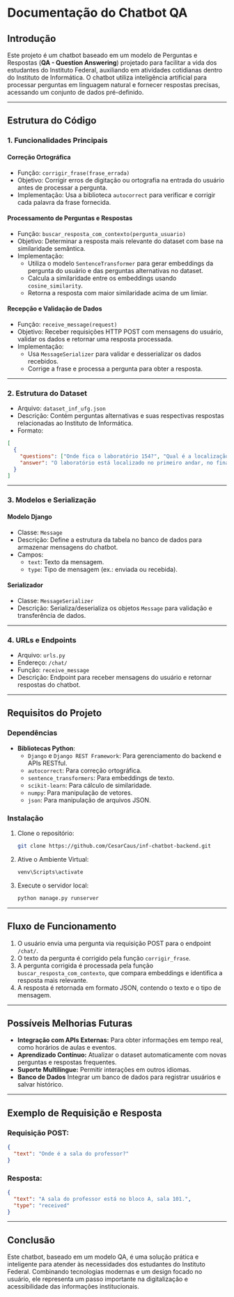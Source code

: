 # Documentação do Chatbot QA

## **Introdução**
Este projeto é um chatbot baseado em um modelo de Perguntas e Respostas (**QA - Question Answering**) projetado para facilitar a vida dos estudantes do Instituto Federal, auxiliando em atividades cotidianas dentro do Instituto de Informática. O chatbot utiliza inteligência artificial para processar perguntas em linguagem natural e fornecer respostas precisas, acessando um conjunto de dados pré-definido.

---

## **Estrutura do Código**

### **1. Funcionalidades Principais**
#### **Correção Ortográfica**
- Função: `corrigir_frase(frase_errada)`
- Objetivo: Corrigir erros de digitação ou ortografia na entrada do usuário antes de processar a pergunta.
- Implementação: Usa a biblioteca `autocorrect` para verificar e corrigir cada palavra da frase fornecida.

#### **Processamento de Perguntas e Respostas**
- Função: `buscar_resposta_com_contexto(pergunta_usuario)`
- Objetivo: Determinar a resposta mais relevante do dataset com base na similaridade semântica.
- Implementação:
  - Utiliza o modelo `SentenceTransformer` para gerar embeddings da pergunta do usuário e das perguntas alternativas no dataset.
  - Calcula a similaridade entre os embeddings usando `cosine_similarity`.
  - Retorna a resposta com maior similaridade acima de um limiar.

#### **Recepção e Validação de Dados**
- Função: `receive_message(request)`
- Objetivo: Receber requisições HTTP POST com mensagens do usuário, validar os dados e retornar uma resposta processada.
- Implementação:
  - Usa `MessageSerializer` para validar e desserializar os dados recebidos.
  - Corrige a frase e processa a pergunta para obter a resposta.

---

### **2. Estrutura do Dataset**
- Arquivo: `dataset_inf_ufg.json`
- Descrição: Contém perguntas alternativas e suas respectivas respostas relacionadas ao Instituto de Informática.
- Formato:
```json
[
  {
    "questions": ["Onde fica o laboratório 154?", "Qual é a localização do laboratório 154?"],
    "answer": "O laboratório está localizado no primeiro andar, no final do corredor aonde fica o bebedouro."
  }
]
```

---

### **3. Modelos e Serialização**
#### **Modelo Django**
- Classe: `Message`
- Descrição: Define a estrutura da tabela no banco de dados para armazenar mensagens do chatbot.
- Campos:
  - `text`: Texto da mensagem.
  - `type`: Tipo de mensagem (ex.: enviada ou recebida).

#### **Serializador**
- Classe: `MessageSerializer`
- Descrição: Serializa/deserializa os objetos `Message` para validação e transferência de dados.

---

### **4. URLs e Endpoints**
- Arquivo: `urls.py`
- Endereço: `/chat/`
- Função: `receive_message`
- Descrição: Endpoint para receber mensagens do usuário e retornar respostas do chatbot.

---

## **Requisitos do Projeto**

### **Dependências**
- **Bibliotecas Python**:
  - `Django` e `Django REST Framework`: Para gerenciamento do backend e APIs RESTful.
  - `autocorrect`: Para correção ortográfica.
  - `sentence_transformers`: Para embeddings de texto.
  - `scikit-learn`: Para cálculo de similaridade.
  - `numpy`: Para manipulação de vetores.
  - `json`: Para manipulação de arquivos JSON.

### **Instalação**
1. Clone o repositório:
   ```bash
   git clone https://github.com/CesarCaus/inf-chatbot-backend.git
   ```
2. Ative o Ambiente Virtual:
   ```bash
   venv\Scripts\activate   
   ```
4. Execute o servidor local:
   ```bash
   python manage.py runserver
   ```

---

## **Fluxo de Funcionamento**
1. O usuário envia uma pergunta via requisição POST para o endpoint `/chat/`.
2. O texto da pergunta é corrigido pela função `corrigir_frase`.
3. A pergunta corrigida é processada pela função `buscar_resposta_com_contexto`, que compara embeddings e identifica a resposta mais relevante.
4. A resposta é retornada em formato JSON, contendo o texto e o tipo de mensagem.

---

## **Possíveis Melhorias Futuras**
- **Integração com APIs Externas:** Para obter informações em tempo real, como horários de aulas e eventos.
- **Aprendizado Contínuo:** Atualizar o dataset automaticamente com novas perguntas e respostas frequentes.
- **Suporte Multilíngue:** Permitir interações em outros idiomas.
- **Banco de Dados** Integrar um banco de dados para registrar usuários e salvar histórico.

---

## **Exemplo de Requisição e Resposta**

### **Requisição POST:**
```json
{
  "text": "Onde é a sala do professor?"
}
```

### **Resposta:**
```json
{
  "text": "A sala do professor está no bloco A, sala 101.",
  "type": "received"
}
```

---

## **Conclusão**
Este chatbot, baseado em um modelo QA, é uma solução prática e inteligente para atender às necessidades dos estudantes do Instituto Federal. Combinando tecnologias modernas e um design focado no usuário, ele representa um passo importante na digitalização e acessibilidade das informações institucionais.

